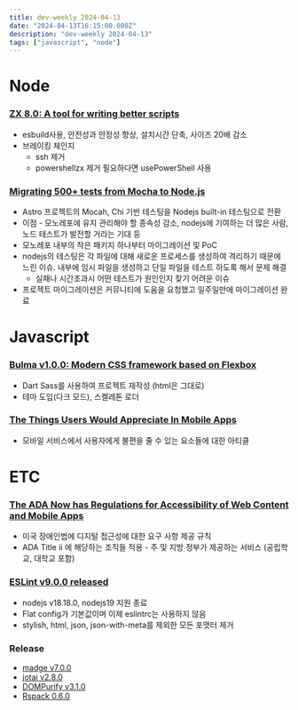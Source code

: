 ```yaml
---
title: dev-weekly 2024-04-13
date: "2024-04-13T16:15:00.000Z"
description: "dev-weekly 2024-04-13"
tags: ["javascript", "node"]
---
```

# Node

### **[ZX 8.0: A tool for writing better scripts](https://github.com/google/zx/releases/tag/8.0.0)**

- esbuild사용, 안전성과 안정성 향상, 설치시간 단축, 사이즈 20배 감소
- 브레이킹 체인지
    - ssh 제거
    - powershellzx 제거 필요하다면 usePowerShell 사용

### **[Migrating 500+ tests from Mocha to Node.js](https://astro.build/blog/node-test-migration/)**

- Astro 프로젝트의 Mocah, Chi 기반 테스팅을 Nodejs built-in 테스팅으로 전환
- 이점 - 모노레포에 유지 관리해야 할 종속성 감소, nodejs에 기여하는 더 많은 사람, 노드 테스트가 발전할 거라는 기대 등
- 모노레포 내부의 작은 패키지 하나부터 마이그레이션 및 PoC
- nodejs의 테스팅은 각 파일에 대해 새로운 프로세스를 생성하여 격리하기 때문에 느린 이슈. 내부에 임시 파일을 생성하고 단일 파일을 테스트 하도록 해서 문제 해결
    - 실패나 시간초과시 어떤 테스트가 원인인지 찾기 어려운 이슈
- 프로젝트 마이그레이션은 커뮤니티에 도움을 요청했고 일주일만에 마이그레이션 완료

# Javascript

### **[Bulma v1.0.0: Modern CSS framework based on Flexbox](https://github.com/jgthms/bulma/releases/tag/1.0.0)**

- Dart Sass를 사용하여 프로젝트 재작성 (html은 그대로)
- 테마 도입(다크 모드), 스켈레톤 로더

### **[The Things Users Would Appreciate In Mobile Apps](https://www.smashingmagazine.com/2024/04/things-users-would-appreciate-mobile-apps/)**

- 모바일 서비스에서 사용자에게 불편을 줄 수 있는 요소들에 대한 아티클

# ETC

### **[The ADA Now has Regulations for Accessibility of Web Content and Mobile Apps](https://www.tpgi.com/the-ada-now-has-regulations-for-accessibility-of-web-content-and-mobile-apps/)**

- 미국 장애인법에 디지털 접근성에 대한 요구 사항 제공 규칙
- ADA Title ii 에 해당하는 조직들 적용 - 주 및 지방 정부가 제공하는 서비스 (공립학교, 대학교 포함)

### **[ESLint v9.0.0 released](https://eslint.org/blog/2024/04/eslint-v9.0.0-released/)**

- nodejs v18.18.0, nodejs19 지원 종료
- Flat config가 기본값이며 이제 eslintrc는 사용하지 않음
- stylish, html, json, json-with-meta를 제외한 모든 포맷터 제거

### **Release**

- [madge v7.0.0](https://github.com/pahen/madge/releases/tag/v7.0.0)
- [jotai v2.8.0](https://github.com/pmndrs/jotai/releases/tag/v2.8.0)
- [DOMPurify v3.1.0](https://github.com/cure53/DOMPurify/releases/tag/3.1.0)
- [Rspack 0.6.0](https://www.rspack.dev/blog/announcing-0.6.html)